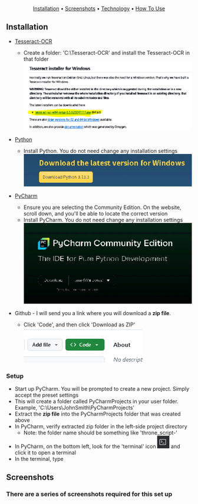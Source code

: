 <p align="center">
  <a href="#key-features">Installation</a> •
  <a href="#screenshots">Screenshots</a> •
  <a href="#technology">Technology</a> •
  <a href="#how-to-use">How To Use</a> 
</p>

## Installation

* [Tesseract-OCR](https://github.com/UB-Mannheim/tesseract/wiki)<br>
  * Create a folder: 'C:\Tesseract-OCR' and install the Tesseract-OCR in that folder <br>
![tesseract](readme_img\tesseract-ocr.png)<br>
* [Python](https://www.python.org/downloads/)
  * Install Python. You do not need change any installation settings<br>
![python](readme_img\python.png)<br>
* [PyCharm](https://www.jetbrains.com/pycharm/download/?section=windows)<br>
  * Ensure you are selecting the Community Edition. On the website, scroll down, and you'll be able to locate the correct version<br>
  * Install PyCharm. You do not need change any installation settings<br>
  ![pycharm](readme_img\pycharm.png)<br>

* Github - I will send you a link where you will download a <b>zip file</b>.
  * Click 'Code', and then click 'Download as ZIP'<br>
  ![github](readme_img\github.png)<br>

### Setup
  * Start up PyCharm. You will be prompted to create a new project. Simply accept the preset settings
  * This will create a folder called PyCharmProjects in your user folder. Example, 'C:\Users\JohnSmith\PyCharmProjects'
  * Extract the <b>zip file</b> into the PyCharmProjects folder that was created above
  * In PyCharm, verify extracted zip folder in the left-side project directory
    * Note: the folder name should be something like 'throne_script-<yasiliev>'
  * In PyCharm, on the bottom left, look for the 'terminal' icon ![terminal](readme_img\terminal.png) and click it to open a terminal
  * In the terminal, type 

## Screenshots

<h3>There are a series of screenshots required for this set up</h3>

